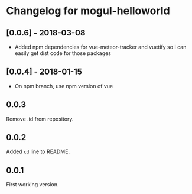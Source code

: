 # Changelog for mogul-helloworld

## [0.0.6] - 2018-03-08

- Added npm dependencies for vue-meteor-tracker and vuetify so I can easily get dist code for those packages

## [0.0.4] - 2018-01-15

- On npm branch, use npm version of vue

## 0.0.3

Remove .id from repository.

## 0.0.2

Added `cd` line to README.

## 0.0.1

First working version.
